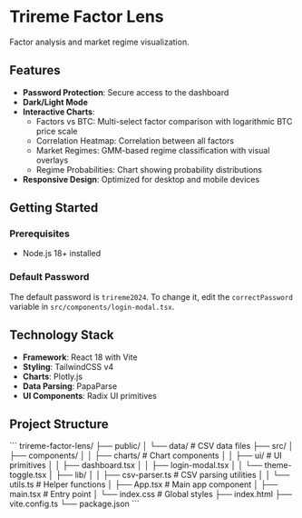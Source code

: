 # Trireme Factor Lens
Factor analysis and market regime visualization.

## Features
- **Password Protection**: Secure access to the dashboard
- **Dark/Light Mode**
- **Interactive Charts**:
  - Factors vs BTC: Multi-select factor comparison with logarithmic BTC price scale
  - Correlation Heatmap: Correlation between all factors
  - Market Regimes: GMM-based regime classification with visual overlays
  - Regime Probabilities: Chart showing probability distributions
- **Responsive Design**: Optimized for desktop and mobile devices

## Getting Started

### Prerequisites

- Node.js 18+ installed

### Default Password

The default password is `trireme2024`. To change it, edit the `correctPassword` variable in `src/components/login-modal.tsx`.


## Technology Stack

- **Framework**: React 18 with Vite
- **Styling**: TailwindCSS v4
- **Charts**: Plotly.js
- **Data Parsing**: PapaParse
- **UI Components**: Radix UI primitives

## Project Structure

\`\`\`
trireme-factor-lens/
├── public/
│   └── data/              # CSV data files
├── src/
│   ├── components/
│   │   ├── charts/        # Chart components
│   │   ├── ui/            # UI primitives
│   │   ├── dashboard.tsx
│   │   ├── login-modal.tsx
│   │   └── theme-toggle.tsx
│   ├── lib/
│   │   ├── csv-parser.ts  # CSV parsing utilities
│   │   └── utils.ts       # Helper functions
│   ├── App.tsx            # Main app component
│   ├── main.tsx           # Entry point
│   └── index.css          # Global styles
├── index.html
├── vite.config.ts
└── package.json
\`\`\`
